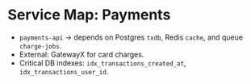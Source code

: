 # Service Map: Payments

- `payments-api` → depends on Postgres `txdb`, Redis `cache`, and queue `charge-jobs`.
- External: GatewayX for card charges.
- Critical DB indexes: `idx_transactions_created_at`, `idx_transactions_user_id`.

